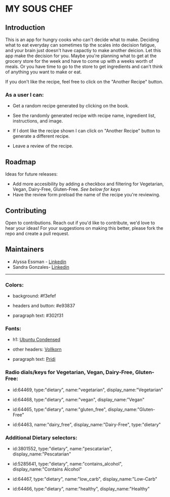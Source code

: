 # MY SOUS CHEF

## Introduction

This is an app for hungry cooks who can't decide what to make. Deciding what to eat everyday can sometimes tip the scales into decision fatigue, and your brain just doesn't have capactiy to make another deicion. Let this app make the decision for you. Maybe you're planning what to get at the grocery store for the week and have to come up with a weeks worth of meals. Or you have time to go to the store to get ingredients and can't think of anything you want to make or eat. 

If you don't like the recipe, feel free to click on the "Another Recipe" button.

### As a user I can:

* Get a random recipe generated by clicking on the book.

* See the randomly generated recipe with recipe name, ingredient list, instructions, and image.

* If I dont like the recipe shown I can click on "Another Recipe" button to generate a different recipe.

* Leave a review of the recipe.

## Roadmap

Ideas for future releases:

- Add more accesibility by adding a checkbox and filtering for Vegetarian, Vegan, Dairy-Free, Gluten-Free. *See below for keys*
- Have the review form preload the name of the recipe you're reviewing.

## Contributing

Open to contributions. Reach out if you'd like to contribute, we'd love to hear your ideas! For your suggestions on making this better, please fork the repo and create a pull request. 


## Maintainers

- Alyssa Essman - [Linkedin](https://www.linkedin.com/in/alyssa-essman/)
- Sandra Gonzales- [Linkedin](https://www.linkedin.com/in/sandra-gonzalez-502343265)

***

### Colors:

* background: #f3efef

* headers and button: #e93837

* paragraph text: #302f31


### Fonts:

* h1: [Ubuntu Condensed](https://fonts.google.com/specimen/Ubuntu+Condensed)

* other headers: [Vollkorn](https://fonts.google.com/specimen/Vollkorn)

* paragraph text: [Pridi](https://fonts.google.com/specimen/Pridi)

### Radio dials/keys for Vegetarian, Vegan, Dairy-Free, Gluten-Free:

* id:64469, type:"dietary", name:"vegetarian", display_name:"Vegetarian"

* id:64468, type:"dietary", name:"vegan", display_name:"Vegan"

* id:64465, type:"dietary", name:"gluten_free", display_name:"Gluten-Free"

* id:64463, name:"dairy_free", display_name:"Dairy-Free", type:"dietary"

### Additional Dietary selectors:

* id:3801552, type:"dietary", name:"pescatarian", display_name:"Pescatarian"

* id:5285641, type:"dietary", name:"contains_alcohol", display_name:"Contains Alcohol"

* id:64467, type:"dietary", name:"low_carb", display_name:"Low-Carb"

* id:64466, type:"dietary", name:"healthy", display_name:"Healthy"
